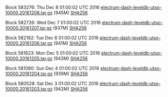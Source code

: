 Block 583276: Thu Dec  8 01:00:02 UTC 2016 [electrum-dash-leveldb-utxo-10000.20161208.tar.gz](https://transfer.sh/muQEl/electrum-dash-leveldb-utxo-10000.20161208.tar.gz) (945M) [SHA256](https://transfer.sh/nCnRk/electrum-dash-leveldb-utxo-10000.20161208.tar.gz.sha256)

Block 582726: Wed Dec  7 01:00:02 UTC 2016 [electrum-dash-leveldb-utxo-10000.20161207.tar.gz](https://transfer.sh/o8QHY/electrum-dash-leveldb-utxo-10000.20161207.tar.gz) (937M) [SHA256](https://transfer.sh/kqxBR/electrum-dash-leveldb-utxo-10000.20161207.tar.gz.sha256)

Block 582182: Tue Dec  6 01:00:02 UTC 2016 [electrum-dash-leveldb-utxo-10000.20161206.tar.gz](https://transfer.sh/11BES3/electrum-dash-leveldb-utxo-10000.20161206.tar.gz) (941M) [SHA256](https://transfer.sh/x9cQs/electrum-dash-leveldb-utxo-10000.20161206.tar.gz.sha256)

Block 581623: Mon Dec  5 01:00:02 UTC 2016 [electrum-dash-leveldb-utxo-10000.20161205.tar.gz](https://transfer.sh/SGJO1/electrum-dash-leveldb-utxo-10000.20161205.tar.gz) (943M) [SHA256](https://transfer.sh/6Vbpp/electrum-dash-leveldb-utxo-10000.20161205.tar.gz.sha256)

Block 581080: Sun Dec  4 01:00:02 UTC 2016 [electrum-dash-leveldb-utxo-10000.20161204.tar.gz](https://transfer.sh/KaLRk/electrum-dash-leveldb-utxo-10000.20161204.tar.gz) (939M) [SHA256](https://transfer.sh/165B8L/electrum-dash-leveldb-utxo-10000.20161204.tar.gz.sha256)

Block 580528: Sat Dec  3 01:00:02 UTC 2016 [electrum-dash-leveldb-utxo-10000.20161203.tar.gz](https://transfer.sh/k6Lpb/electrum-dash-leveldb-utxo-10000.20161203.tar.gz) (942M) [SHA256](https://transfer.sh/2w446/electrum-dash-leveldb-utxo-10000.20161203.tar.gz.sha256)

